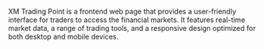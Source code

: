 XM Trading Point is a frontend web page that provides a user-friendly interface for traders to access the financial markets. It features real-time market data, a range of trading tools, and a responsive design optimized for both desktop and mobile devices.

